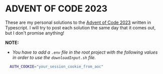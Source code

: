 # ADVENT OF CODE 2023

These are my personal solutions to the [Advent of Code 2023](https://adventofcode.com/2023) written in Typescript. I
will try to post each solution the same day that it comes out, but I don't promise anything!

**NOTE:**

- _You have to add a `.env` file in the root project with the following values in order to use the `downloadInput.sh`
  file._

```sh
  AUTH_COOKIE="your_session_cookie_from_aoc"
```
